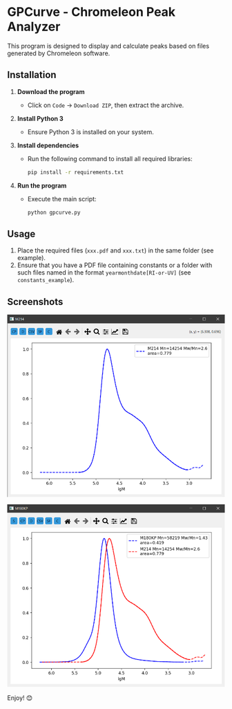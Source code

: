 # GPCurve - Chromeleon Peak Analyzer

This program is designed to display and calculate peaks based on files generated by Chromeleon software.

## Installation

1. **Download the program**  
   - Click on `Code` -> `Download ZIP`, then extract the archive.

2. **Install Python 3**  
   - Ensure Python 3 is installed on your system.

3. **Install dependencies**  
   - Run the following command to install all required libraries:
     ```bash
     pip install -r requirements.txt
     ```

4. **Run the program**  
   - Execute the main script:
     ```bash
     python gpcurve.py
     ```

## Usage

1. Place the required files (`xxx.pdf` and `xxx.txt`) in the same folder (see example).
2. Ensure that you have a PDF file containing constants or a folder with such files named in the format `yearmonthdate[RI-or-UV]` (see `constants_example`).

## Screenshots

![peak_calculation](screenshots/example1.png)

![multi_peak](screenshots/example2.png)

Enjoy! 😊

